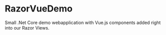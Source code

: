 # RazorVueDemo
Small .Net Core demo webapplication with Vue.js components added right into our Razor Views.
